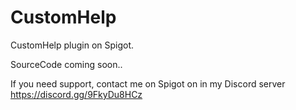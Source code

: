 # CustomHelp
CustomHelp plugin on Spigot.

SourceCode coming soon..

If you need support, contact me on Spigot on in my Discord server
https://discord.gg/9FkyDu8HCz
